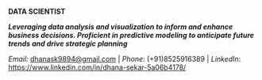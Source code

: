 
**DATA SCIENTIST**

**_Leveraging data analysis and visualization to inform and enhance business decisions. 
Proficient in predictive modeling to anticipate future trends and drive strategic planning_**

_Email:_ dhanask9894@gmail.com | _Phone:_ (+91)8525916389 | _LinkedIn_: https://www.linkedin.com/in/dhana-sekar-5a06b4178/




